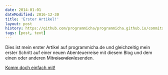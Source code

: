```yaml
---
date: 2014-01-01
dateModified: 2016-12-30
title: 'Erster Artikel!'
layout: post
history: https://github.com/programmicha/programmicha.github.io/commits/master/_posts/2014-01-01-artikel-erster.md
tags: [post, text]
---
```


Dies ist mein erster Artikel auf programmicha.de und gleichzeitig mein erster Schritt auf einer neuen Abenteuerreise mit diesem Blog und dem einen oder anderen Mit<del>reisenden</del>lesenden.

[Komm doch einfach mit!]({{site.baseUrl}}/)